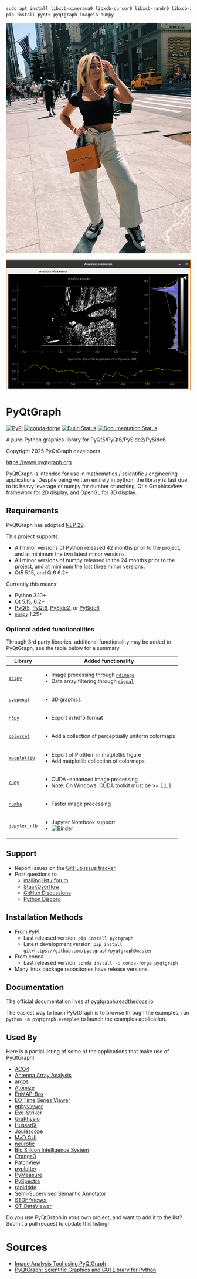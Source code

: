 ```bash
sudo apt install libxcb-xinerama0 libxcb-cursor0 libxcb-randr0 libxcb-xtest0 libxcb-shape0 libxcb-xfixes0
pip install pyqt5 pyqtgraph imageio numpy
```

![](https://raw.githubusercontent.com/unton3ton/pyqtgraph/refs/heads/master/instaorig2.jpg)

![](https://raw.githubusercontent.com/unton3ton/pyqtgraph/refs/heads/master/insta2.png)

PyQtGraph
=========

[![PyPi](https://img.shields.io/pypi/v/pyqtgraph.svg)](https://pypi.org/project/pyqtgraph/)
[![conda-forge](https://img.shields.io/conda/vn/conda-forge/pyqtgraph.svg)](https://anaconda.org/conda-forge/pyqtgraph)
[![Build Status](https://github.com/pyqtgraph/pyqtgraph/workflows/main/badge.svg)](https://github.com/pyqtgraph/pyqtgraph/actions/?query=workflow%3Amain)
[![Documentation Status](https://readthedocs.org/projects/pyqtgraph/badge/?version=latest)](https://pyqtgraph.readthedocs.io/en/latest/?badge=latest)

A pure-Python graphics library for PyQt5/PyQt6/PySide2/PySide6

Copyright 2025 PyQtGraph developers

<https://www.pyqtgraph.org>

PyQtGraph is intended for use in mathematics / scientific / engineering applications.
Despite being written entirely in python, the library is fast due to its
heavy leverage of numpy for number crunching, Qt's GraphicsView framework for
2D display, and OpenGL for 3D display.

Requirements
------------

PyQtGraph has adopted [NEP 29](https://numpy.org/neps/nep-0029-deprecation_policy.html).

This project supports:

* All minor versions of Python released 42 months prior to the project, and at minimum the two latest minor versions.
* All minor versions of numpy released in the 24 months prior to the project, and at minimum the last three minor versions.
* Qt5 5.15, and Qt6 6.2+

Currently this means:

* Python 3.10+
* Qt 5.15, 6.2+
* [PyQt5](https://www.riverbankcomputing.com/software/pyqt/),
  [PyQt6](https://www.riverbankcomputing.com/software/pyqt/),
  [PySide2](https://wiki.qt.io/Qt_for_Python), or
  [PySide6](https://wiki.qt.io/Qt_for_Python)
* [`numpy`](https://github.com/numpy/numpy) 1.25+

### Optional added functionalities

Through 3rd party libraries, additional functionality may be added to PyQtGraph, see the table below for a summary.

| Library        | Added functionality |
|----------------|-|
| [`scipy`]      | <ul><li> Image processing through [`ndimage`]</li><li> Data array filtering through [`signal`] </li><ul> |
| [`pyopengl`]   | <ul><li> 3D graphics </li></ul> |
| [`h5py`]       | <ul><li> Export in hdf5 format </li></ul> |
| [`colorcet`]   | <ul><li> Add a collection of perceptually uniform colormaps </li></ul> |
| [`matplotlib`] | <ul><li> Export of PlotItem in matplotlib figure </li><li> Add matplotlib collection of colormaps </li></ul> |
| [`cupy`]       | <ul><li> CUDA-enhanced image processing </li><li> Note: On Windows, CUDA toolkit must be >= 11.1 </li></ul> |
| [`numba`]      | <ul><li> Faster image processing </li></ul> |
| [`jupyter_rfb`]| <ul><li> Jupyter Notebook support </li> <li> [![Binder](https://mybinder.org/badge_logo.svg)](https://mybinder.org/v2/gh/pyqtgraph/pyqtgraph/HEAD?urlpath=%2Flab%2Ftree%2Fpyqtgraph%2Fexamples%2Fnotebooks) </li> </ul> |

[`scipy`]: https://github.com/scipy/scipy
[`ndimage`]: https://docs.scipy.org/doc/scipy/reference/ndimage.html
[`signal`]: https://docs.scipy.org/doc/scipy/reference/signal.html
[`pyopengl`]: https://github.com/mcfletch/pyopengl
[`h5py`]: https://github.com/h5py/h5py
[`colorcet`]: https://github.com/holoviz/colorcet
[`matplotlib`]: https://github.com/matplotlib/matplotlib
[`numba`]: https://github.com/numba/numba
[`cupy`]: https://docs.cupy.dev/en/stable/install.html
[`jupyter_rfb`]: https://github.com/vispy/jupyter_rfb

Support
-------

* Report issues on the [GitHub issue tracker](https://github.com/pyqtgraph/pyqtgraph/issues)
* Post questions to
  * [mailing list / forum](https://groups.google.com/forum/?fromgroups#!forum/pyqtgraph)
  * [StackOverflow](https://stackoverflow.com/questions/tagged/pyqtgraph)
  * [GitHub Discussions](https://github.com/pyqtgraph/pyqtgraph/discussions)
  * [Python Discord](https://discord.com/channels/267624335836053506/898139460821192724)

Installation Methods
--------------------

* From PyPI
  * Last released version: `pip install pyqtgraph`
  * Latest development version: `pip install git+https://github.com/pyqtgraph/pyqtgraph@master`
* From conda
  * Last released version: `conda install -c conda-forge pyqtgraph`
* Many linux package repositories have release versions.

Documentation
-------------

The official documentation lives at [pyqtgraph.readthedocs.io](https://pyqtgraph.readthedocs.io)

The easiest way to learn PyQtGraph is to browse through the examples; run `python -m pyqtgraph.examples` to launch the examples application.

Used By
-------

Here is a partial listing of some of the applications that make use of PyQtGraph!

* [ACQ4](https://github.com/acq4/acq4)
* [Antenna Array Analysis](https://github.com/rookiepeng/antenna-array-analysis)
* [argos](https://github.com/titusjan/argos)
* [Atomize](https://github.com/Anatoly1010/Atomize)
* [EnMAP-Box](https://enmap-box.readthedocs.io)
* [EO Time Series Viewer](https://eo-time-series-viewer.readthedocs.io)
* [ephyviewer](https://ephyviewer.readthedocs.io)
* [Exo-Striker](https://github.com/3fon3fonov/exostriker)
* [GraPhysio](https://github.com/jaj42/GraPhysio)
* [HussariX](https://github.com/sem-geologist/HussariX)
* [Joulescope](https://www.joulescope.com/)
* [MaD GUI](https://github.com/mad-lab-fau/mad-gui)
* [neurotic](https://neurotic.readthedocs.io)
* [Bio Silicon Intelligence System](https://github.com/Unlimited-Research-Cooperative/Bio-Silicon-Synergetic-Intelligence-System)
* [Orange3](https://orangedatamining.com/)
* [PatchView](https://github.com/ZeitgeberH/patchview)
* [pyplotter](https://github.com/pyplotter/pyplotter)
* [PyMeasure](https://github.com/pymeasure/pymeasure)
* [PySpectra](http://hasyweb.desy.de/services/computing/Spock/node138.html)
* [rapidtide](https://rapidtide.readthedocs.io/en/latest/)
* [Semi-Supervised Semantic Annotator](https://gitlab.com/s3a/s3a)
* [STDF-Viewer](https://github.com/noonchen/STDF-Viewer)
* [QT-DataViewer](https://gitlab.tudelft.nl/qutech-qdlabs/qt-dataviewer)

Do you use PyQtGraph in your own project, and want to add it to the list?  Submit a pull request to update this listing!

# Sources

* [Image Analysis Tool using PyQtGraph](https://www.geeksforgeeks.org/python/image-analysis-tool-using-pyqtgraph/?ysclid=mhbqkksoy3131480206)
* [PyQtGraph: Scientific Graphics and GUI Library for Python](https://www.pyqtgraph.org)

